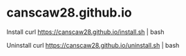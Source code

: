 # canscaw28.github.io

Install
curl https://canscaw28.github.io/install.sh | bash

Uninstall
curl https://canscaw28.github.io/uninstall.sh | bash
